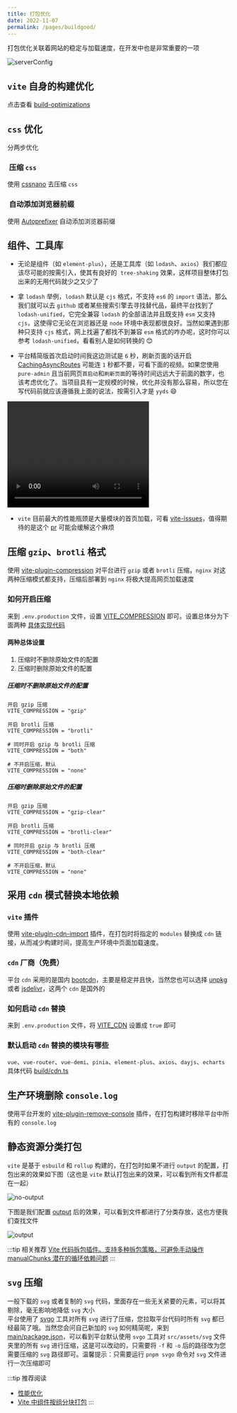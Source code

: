 ```yaml
---
title: 打包优化
date: 2022-11-07
permalink: /pages/buildgood/
---
```


打包优化关联着网站的稳定与加载速度，在开发中也是非常重要的一项

![serverConfig](~@alias/img/watermarks/buildgood.jpg)

## `vite` 自身的构建优化

点击查看 [build-optimizations](https://cn.vitejs.dev/guide/features.html#build-optimizations) <Badge text="vite官方文档"/>

## `css` 优化

分两步优化

### ​ 压缩 `css`

使用 [cssnano](/pages/tailwindcss/#cssnano) 去压缩 `css`

### ​ 自动添加浏览器前缀

使用 [Autoprefixer](/pages/tailwindcss/#autoprefixer) 自动添加浏览器前缀

## 组件、工具库

- 无论是组件（如 `element-plus`），还是工具库（如 `lodash`、`axios`）我们都应该尽可能的按需引入，使其有良好的  `tree-shaking` 效果，这样项目整体打包出来的无用代码就少之又少了

- 拿 `lodash` 举例，`lodash` 默认是 `cjs` 格式，不支持 `es6` 的 `import` 语法，那么我们就可以去 `github` 或者某些搜索引擎去寻找替代品，最终平台找到了 `lodash-unified`，它完全兼容 `lodash` 的全部语法并且既支持 `esm` 又支持 `cjs`，这使得它无论在浏览器还是 `node` 环境中表现都很良好。当然如果遇到那种只支持 `cjs` 格式，网上找遍了都找不到兼容 `esm` 格式的咋办呢，这时你可以参考 `lodash-unified`，看看别人是如何转换的 😊

- 平台精简版首次启动时间我这边测试是 `6` 秒，刷新页面的话开启 [CachingAsyncRoutes](https://gitee.com/yiming_chang/pure-admin-thin/blob/main/public/serverConfig.json#L19) 可能连 `1` 秒都不要，可看下面的视频。如果您使用 `pure-admin` 且当前网页`首启动`和`刷新页面`的等待时间远远大于前面的数字，也该考虑优化了。当项目具有一定规模的时候，优化并没有那么容易，所以您在写代码前就应该遵循我上面的说法，按需引入才是 `yyds` 😄  
<video width="320" height="240" controls>
  <source :src="$withBase('/video/start.mov')" type="video/mp4">
</video>

- `vite` 目前最大的性能瓶颈是大量模块的首页加载，可看 [vite-issues](https://github.com/vitejs/vite/issues/1309#issue-777569758)，值得期待的是这个 [pr](https://github.com/vitejs/vite/pull/10671) 可能会缓解这个麻烦

## 压缩 `gzip`、`brotli` 格式

使用 [vite-plugin-compression](https://github.com/vbenjs/vite-plugin-compression) 对平台进行 `gzip` 或者 `brotli` 压缩，`nginx` 对这两种压缩模式都支持，压缩后部署到 `nginx` 将极大提高网页加载速度

### 如何开启压缩

来到 `.env.production` 文件，设置 [VITE_COMPRESSION](https://gitee.com/yiming_chang/pure-admin-thin/blob/main/.env.production#L13) 即可。设置总体分为下面两种 [具体实现代码](https://gitee.com/yiming_chang/pure-admin-thin/blob/main/build/compress.ts)

#### 两种总体设置

1. 压缩时不删除原始文件的配置
2. 压缩时删除原始文件的配置

##### 压缩时不删除原始文件的配置

```.env.production
开启 gzip 压缩
VITE_COMPRESSION = "gzip"

开启 brotli 压缩
VITE_COMPRESSION = "brotli"

# 同时开启 gzip 与 brotli 压缩
VITE_COMPRESSION = "both"

# 不开启压缩，默认
VITE_COMPRESSION = "none"
```

##### 压缩时删除原始文件的配置

```.env.production
开启 gzip 压缩
VITE_COMPRESSION = "gzip-clear"

开启 brotli 压缩
VITE_COMPRESSION = "brotli-clear"

# 同时开启 gzip 与 brotli 压缩
VITE_COMPRESSION = "both-clear"

# 不开启压缩，默认
VITE_COMPRESSION = "none"
```

## 采用 `cdn` 模式替换本地依赖

### `vite` 插件

使用 [vite-plugin-cdn-import](https://github.com/MMF-FE/vite-plugin-cdn-import/blob/master/README.zh-CN.md) 插件，在打包时将指定的 `modules` 替换成 `cdn` 链接，从而减少构建时间，提高生产环境中页面加载速度。

### `cdn` 厂商（免费）

平台 `cdn` 采用的是国内 [bootcdn](https://www.bootcdn.cn)，主要是稳定并且快，当然您也可以选择 [unpkg](https://unpkg.com) 或者 [jsdelivr](https://www.jsdelivr.com)，这两个 `cdn` 是国外的

### 如何启动 `cdn` 替换

来到 `.env.production` 文件，将 [VITE_CDN](https://gitee.com/yiming_chang/pure-admin-thin/blob/main/.env.production#L8) 设置成 `true` 即可

### 默认启动 `cdn` 替换的模块有哪些

`vue`、`vue-router`、`vue-demi`、`pinia`、`element-plus`、`axios`、`dayjs`、`echarts` 具体代码 [build/cdn.ts](https://gitee.com/yiming_chang/pure-admin-thin/blob/main/build/cdn.ts)

## 生产环境删除 `console.log`

使用平台开发的 [vite-plugin-remove-console](https://github.com/xiaoxian521/vite-plugin-remove-console) 插件，在打包构建时移除平台中所有的 `console.log`

## 静态资源分类打包

`vite` 是基于 `esbuild` 和 `rollup` 构建的，在打包时如果不进行 `output` 的配置，打包出来的效果如下图（这也是 `vite` 默认打包出来的效果，可以看到所有文件都混在一起）

![no-output](~@alias/img/build/no-output.jpg)

下图是我们配置 [output](https://gitee.com/yiming_chang/pure-admin-thin/blob/main/vite.config.ts#L63-67) 后的效果，可以看到文件都进行了分类存放，这也方便我们查找文件

![output](~@alias/img/build/output.jpg)

:::tip 相关推荐
[Vite 代码拆包插件。支持多种拆包策略，可避免手动操作 manualChunks 潜在的循环依赖问题](https://github.com/sanyuan0704/vite-plugin-chunk-split/blob/master/README-CN.md)
:::

## `svg` 压缩

一般下载的 `svg` 或者复制的 `svg` 代码，里面存在一些无关紧要的元素，可以将其剔除，毫无影响地降低 `svg` 大小  
平台使用了 [svgo](https://www.npmjs.com/package/svgo) 工具对所有 `svg` 进行了压缩，您拉取平台代码时所有 `svg` 都已经最简了哦。当然您会问自己新加的 `svg` 如何精简呢，来到 [main/package.json](https://gitee.com/yiming_chang/pure-admin-thin/blob/main/package.json#L14)，可以看到平台默认使用 `svgo` 工具对 `src/assets/svg` 文件夹里的所有 `svg` 进行压缩，这是可以改动的，只需要将 `-f` 和 `-o` 后的路径改为您需要压缩的 `svg` 路径即可。温馨提示：只需要运行 `pnpm svgo` 命令对 `svg` 文件进行一次压缩即可

:::tip 推荐阅读

- [性能优化](https://cn.vuejs.org/guide/best-practices/performance.html) <Badge text="vue文档"/>
- [Vite 中组件按组分块打包](https://router.vuejs.org/zh/guide/advanced/lazy-loading.html#%E4%BD%BF%E7%94%A8-vite) <Badge text="vue-router文档"/>
  :::
